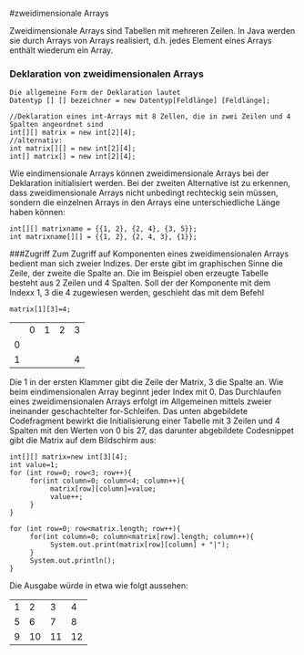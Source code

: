 #zweidimensionale Arrays

Zweidimensionale Arrays sind Tabellen mit mehreren Zeilen. In Java werden sie durch Arrays von Arrays realisiert, d.h.
jedes Element eines Arrays enthält wiederum ein Array.

### Deklaration von zweidimensionalen Arrays

```
Die allgemeine Form der Deklaration lautet
Datentyp [] [] bezeichner = new Datentyp[Feldlänge] [Feldlänge];

//Deklaration eines int-Arrays mit 8 Zellen, die in zwei Zeilen und 4 Spalten angeordnet sind
int[][] matrix = new int[2][4];
//alternativ:
int matrix[][] = new int[2][4]; 
int[] matrix[] = new int[2][4];
```

Wie eindimensionale Arrays können zweidimensionale Arrays bei der Deklaration initialisiert werden. Bei der zweiten 
Alternative ist zu erkennen, dass zweidimensionale Arrays nicht unbedingt rechteckig sein müssen, sondern die einzelnen
Arrays in den Arrays eine unterschiedliche Länge haben können:
```
int[][] matrixname = {{1, 2}, {2, 4}, {3, 5}};
int matrixname[][] = {{1, 2}, {2, 4, 3}, {1}}; 
```

###Zugriff
Zum Zugriff auf Komponenten eines zweidimensionalen Arrays bedient man sich zweier Indizes. Der erste gibt im graphischen 
Sinne die Zeile, der zweite die Spalte an. Die im Beispiel oben erzeugte Tabelle besteht aus 2 Zeilen und 4 Spalten. Soll 
der der Komponente mit dem Indexx 1, 3 die 4 zugewiesen werden,  geschieht das mit dem Befehl
```
matrix[1][3]=4;
```
<table>
  <tr>
    <td> </td>
    <td>0</td>
    <td>1</td>
    <td>2</td>
    <td>3</td>
  </tr>
  <tr>
    <td>0</td>
    <td> </td>
    <td> </td>
    <td> </td>
    <td> </td>
  </tr>
  <tr>
      <td>1</td>
      <td> </td>
      <td> </td>
      <td> </td>
      <td>4</td>
  </tr>
</table>

Die 1 in der ersten Klammer gibt die Zeile der Matrix, 3 die Spalte an. Wie beim eindimensionalen Array beginnt jeder 
Index mit 0.
Das Durchlaufen eines zweidimensionalen Arrays erfolgt im Allgemeinen mittels zweier ineinander geschachtelter 
for-Schleifen. Das unten abgebildete Codefragment bewirkt die Initialisierung einer Tabelle mit 3 Zeilen und 4 Spalten 
mit den Werten von 0 bis 27, das darunter abgebildete Codesnippet gibt die Matrix auf dem Bildschirm aus:

```
int[][] matrix=new int[3][4];
int value=1;
for (int row=0; row<3; row++){
     for(int column=0; column<4; column++){
          matrix[row][column]=value;
          value++;
     }
}

for (int row=0; row<matrix.length; row++){
     for(int column=0; column<matrix[row].length; column++){
          System.out.print(matrix[row][column] + "|");
     }
     System.out.println();
}
```
Die Ausgabe würde in etwa wie folgt aussehen:
<table>

  <tr>
    <td>1</td>
    <td>2</td>
    <td>3</td>
    <td>4</td>
  </tr>
  <tr>
    <td>5</td>
    <td>6</td>
    <td>7</td>
    <td>8</td>
  </tr>
  <tr>
    <td>9</td>
    <td>10</td>
    <td>11</td>
    <td>12</td>
    </tr>
</table>
